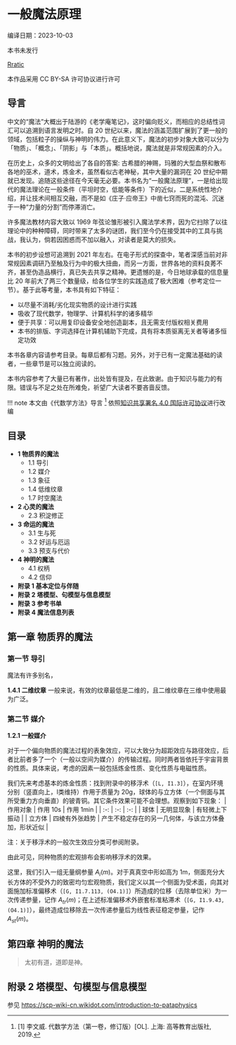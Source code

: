 # 一般魔法原理
编译日期：2023-10-03

本书未发行

[Rratic](https://github.com/rratic/)

本作品采用 CC BY-SA 许可协议进行许可

## 导言
中文的“魔法”大概出于陆游的《老学庵笔记》，这时偏向贬义，而相应的总结性词汇可以追溯到语言发明之时。自 20 世纪以来，魔法的涵盖范围扩展到了更一般的领域，包括粒子的操纵与神明的伟力。在此意义下，魔法的初步对象大致可以分为「物质」、「概念」、「阴影」与「本质」。概括地说，魔法就是非常规因素的介入。

在历史上，众多的文明给出了各自的答案: 古希腊的神赐，玛雅的大型血祭和散布各地的巫术，道术，炼金术，虽然看似古老神秘，其中大量的漏洞在 20 世纪中期就已发现。追随这些途径在今天毫无必要。本书名为“一般魔法原理”，一是给出现代的魔法理论在一般条件（平坦时空，低能等条件）下的近似，二是系统性地介绍，并让技术间相互交融，而不是如《庄子·应帝王》中凿七窍而死的混沌、沉迷于一种“力量的分割”而停滞消亡。

许多魔法教材内容大致以 1969 年弦论雏形被引入魔法学术界，因为它扫除了以往理论中的种种障碍，同时带来了太多的谜团，我们至今仍在接受其中的工具与挑战，我认为，倘若因困惑而不加以融入，对读者是莫大的损失。

本书的初步设想可追溯到 2021 年左右。在电子形式的探查中，笔者深感当前对非常规因素调研乃至触及行为中的极大扭曲，而另一方面，世界各地的资料良莠不齐，甚至伪造品横行，真已失去共享之精神。更遗憾的是，今日地球承载的信息量比 20 年前大了两三个数量级，给各位学生的实践造成了极大困难（参考定位一节）。基于此等考量，本书具有如下特征：
* 以尽量不消耗/劣化现实物质的设计进行实践
* 吸收了现代数学，物理学、计算机科学的诸多精华
* 便于共享：可以用复印设备安全地创造副本，且无需支付版权相关费用
* 本书的排版、字词选择在计算机辅助下完成，具有将本质驱离无关者等诸多恒定功效

本书各章内容请参考目录。每章后都有习题。另外，对于已有一定魔法基础的读者，一些章节是可以独立阅读的。

本书内容参考了大量已有著作，出处皆有提及，在此致谢。由于知识与能力的有限。错误与不足之处在所难免，祈望广大读者不要吝啬反馈。

!!! note
	本文由《代数学方法》导言 [^1] 依照[知识共享署名 4.0 国际许可协议](https://creativecommons.org/licenses/by/4.0/)进行改编

## 目录
* **1 物质界的魔法**
	* 1.1 导引
	* 1.2 媒介
	* 1.3 象征
	* 1.4 低维纹章
	* 1.7 时空魔法
* **2 心灵的魔法**
	* 2.3 积淀修正
* **3 命运的魔法**
	* 3.1 生与死
	* 3.2 好运与厄运
	* 3.3 预支与代价
* **4 神明的魔法**
	* 4.1 权柄
	* 4.2 信仰
* **附录 1 基本定位与伴随**
* **附录 2 塔模型、句模型与信息模型**
* **附录 3 参考书单**
* **附录 4 魔法信息列表**

## 第一章 物质界的魔法
### 第一节 导引
魔法有许多别名，

**1.4.1 二维纹章**
一般来说，有效的纹章最低是二维的，且二维纹章在三维中使用最为广泛。

### 第二节 媒介
**1.2.1 一般媒介**

对于一个偏向物质的魔法过程的表象效应，可以大致分为超距效应与路径效应，后者比前者多了一个（一般以空间为媒介）的传输过程。同时两者皆依托于宇宙背景的性质。具体来说，考虑的因素一般包括炼金性质、变化性质与电磁性质。

我们先来考虑基本的炼金性质：找到附录中的移浮术（`[L, I1.3]`），在室内环境分别（竖直向上，I类维持）作用于质量为 20g，球体的与立方体（一个侧面与其所受重力方向垂直）的铍青铜。其它条件效果可能不会理想。观察到如下现象：
| 作用对象 | 作用 10s | 作用 1min |
| :-: | :-: | :-: |
| 球体 | 无明显现象 | 有轻微上下振动 |
| 立方体 | 四棱有外张趋势 | 产生不稳定存在的另一几何体，与该立方体叠加，形状近似 |

注：关于移浮术的一般次生效应分类可参阅附录。

由此可见，同种物质的宏观排布会影响移浮术的效果。

这里，我们引入一组无量纲参量 $A_i(m)$。对于真真空中形如高为 1m，侧面充分大长方体的不受外力的致密均匀宏观物质，我们定义以其一个侧面为受术面，向其对面施加标准偏移术（`[G, I1.7.113, (O4.1)]`）所造成的位移（去除单位米）为一次传递参量，记作 $A_{tr}(m)$；在上述标准偏移术外嵌套标准粘滞术（`[G, I1.9.43, (O4.1)]`），最终造成位移除去一次传递参量后为线性表征稳定参量，记作 $A_{st}(m)$。

## 第四章 神明的魔法
> 太初有道，道即是神。

## 附录 2 塔模型、句模型与信息模型
参见 <https://scp-wiki-cn.wikidot.com/introduction-to-pataphysics>

[^1]: [1] 李文威. 代数学方法（第一卷，修订版）[OL]. 上海: 高等教育出版社, 2019.
